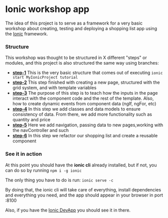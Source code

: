# Ionic workshop app

The idea of this project is to serve as a framework for a very basic 
workshop about creating, testing and deploying a shopping list app using 
the [Ionic](https://ionicframework.com/) framework.



### Structure

This workshop was thought to be structured in X different "steps" or 
modules, and this project is also structured the same way using branches:
- **[step-1]()** This is the very basic structure that comes out of executing
`ionic start MyIonicProject tutorial`
- **[step-2]()** This step finished with creating a new page, structured
with the grid system, and with template variables
- **[step-3]()** The purpose of this step is to teach how the inputs in
the page interact with the component code and the rest of the template.
Also, how to create dynamic events from component data (ngIf, ngFor, etc)
- **[step-4]()** In this step we add classes and data models to ensure
consistency of data. From there, we add more functionality such as 
quantity and price
- **[step-5]()** Here we add navigation, passing data to new pages,working 
with the navController and such
- **[step-6]()** In this step we refactor our shopping list and create a 
reusable component 



### See it in action

At this point you should have the **ionic cli** already installed, but 
if not, you can do so by running `npm i -g ionic`

The only thing you have to do is run: `ionic serve -c`
 
By doing that, the ionic cli will take care of everything, install 
dependencies and everything you need, and the app should appear in your
browser in port :8100

Also, if you have the [Ionic DevApp](https://ionicframework.com/docs/pro/devapp/)
you should see it in there.
